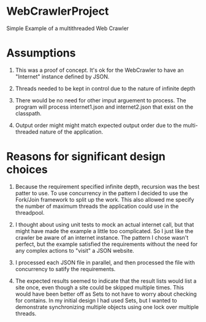 # WebCrawlerProject

Simple Example of a multithreaded Web Crawler

# Assumptions
1) This was a proof of concept.  It's ok for the WebCrawler to have an "Internet" instance defined by JSON.

2) Threads needed to be kept in control due to the nature of infinite depth

3) There would be no need for other imput arguement to process.  The program will process internet1.json and
   internet2.json that exist on the classpath.

4) Output order might might match expected output order due to the multi-threaded nature of the application.


# Reasons for significant design choices
1) Because the requirement specified infinite depth, recursion was the best patter to use.  To use concurrency in the
   pattern I decided to use the Fork/Join framework to split up the work.  This also allowed me specify the number of
   maximum threads the application could use in the threadpool.

2) I thought about using unit tests to mock an actual internet call, but that might have made the example a little too
   complicated.  So I just like the crawler be aware of an internet instance.  The pattern I chose wasn't perfect, but
   the example satisfied the requirements without the need for any complex actions to "visit" a JSON website.

3) I processed each JSON file in parallel, and then processed the file with concurrency to satify the requirements.

4) The expected results seemed to indicate that the result lists would list a site once, even though a site could be
   skipped multiple times.  This would have been better off as Sets to not have to worry about checking for contains.
   In my initial design I had used Sets, but I wanted to demonstrate synchronizing multiple objects using one lock over
   multiple threads.